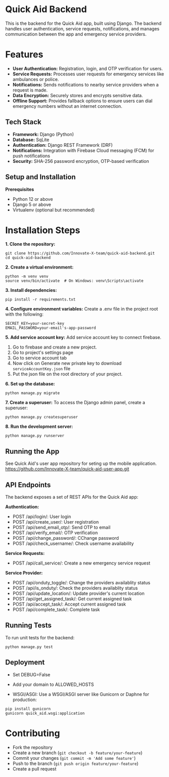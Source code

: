 # Quick Aid Backend
This is the backend for the Quick Aid app, built using Django. The backend handles user authentication, service requests, notifications, and manages communication between the app and emergency service providers.

# Features
* **User Authentication:** Registration, login, and OTP verification for users.
* **Service Requests:** Processes user requests for emergency services like ambulances or police.
* **Notifications:** Sends notifications to nearby service providers when a request is made.
* **Data Encryption:** Securely stores and encrypts sensitive data.
* **Offline Support:** Provides fallback options to ensure users can dial emergency numbers without an internet connection.
## Tech Stack
* **Framework:** Django (Python)
* **Database:** SqLite
* **Authentication:** Django REST Framework (DRF)
* **Notifications:** Integration with Firebase Cloud messaging (FCM) for push notifications
* **Security:** SHA-256 password encryption, OTP-based verification
## Setup and Installation
**Prerequisites**
* Python 12 or above
* Django 5 or above
* Virtualenv (optional but recommended)

# Installation Steps
**1. Clone the repository:**

```
git clone https://github.com/Innovate-X-team/quick-aid-backend.git
cd quick-aid-backend
```
**2. Create a virtual environment:**

```
python -m venv venv
source venv/bin/activate  # On Windows: venv\Scripts\activate
```
**3. Install dependencies:**

```
pip install -r requirements.txt
```
**4. Configure environment variables:** Create a .env file in the project root with the following:

```
SECRET_KEY=your-secret-key
EMAIL_PASSWORD=your-email's-app-password
```

**5. Add service account key:**
Add service account key to connect firebase.

1. Go to firebase and create a new project.
2. Go to project's settings page
3. Go to service account tab
4. Now click on Generate new private key to download `serviceAccountKey.json` file
5. Put the json file on the root directory of your project.

**6. Set up the database:**
```
python manage.py migrate
```
**7. Create a superuser:** To access the Django admin panel, create a superuser:

```
python manage.py createsuperuser
```
**8. Run the development server:**
```
python manage.py runserver
```

## Running the App
See Quick Aid's user app repository for seting up the mobile application. https://github.com/Innovate-X-team/quick-aid-user-app.git

## API Endpoints
The backend exposes a set of REST APIs for the Quick Aid app:

**Authentication:**

* POST /api/login/: User login
* POST /api/create_user/: User registration
* POST /api/send_email_otp/: Send OTP to email
* POST /api/verify_email/: OTP verification
* POST /api/change_password/: CChange password
* POST /api/check_username/: Check username availability

**Service Requests:**
* POST /api/call_service/: Create a new emergency service request

**Service Provider:**

* POST /api/onduty_toggle/: Change the providers availablity status
* POST /api/is_onduty/: Check the providers availablity status
* POST /api/update_location/: Update provider's current location
* POST /api/get_assigned_task/: Get current assigned task
* POST /api/accept_task/: Accept current assigned task
* POST /api/complete_task/: Complete task

## Running Tests
To run unit tests for the backend:

```
python manage.py test
```

## Deployment

* Set DEBUG=False
* Add your domain to ALLOWED_HOSTS

* WSGI/ASGI: Use a WSGI/ASGI server like Gunicorn or Daphne for production:

```
pip install gunicorn
gunicorn quick_aid.wsgi:application
```

# Contributing
* Fork the repository
* Create a new branch (`git checkout -b feature/your-feature`)
* Commit your changes (`git commit -m 'Add some feature'`)
* Push to the branch (`git push origin feature/your-feature`)
* Create a pull request